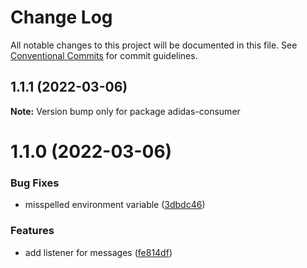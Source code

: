 # Change Log

All notable changes to this project will be documented in this file.
See [Conventional Commits](https://conventionalcommits.org) for commit guidelines.

## 1.1.1 (2022-03-06)

**Note:** Version bump only for package adidas-consumer





# 1.1.0 (2022-03-06)


### Bug Fixes

* misspelled environment variable ([3dbdc46](https://github.com/Paker30/adidas-test/commit/3dbdc46fae978a48755a4d62239a1aa5d2cd6032))


### Features

* add listener for messages ([fe814df](https://github.com/Paker30/adidas-test/commit/fe814dfc819608c0c91bf46acef9066965765a40))
